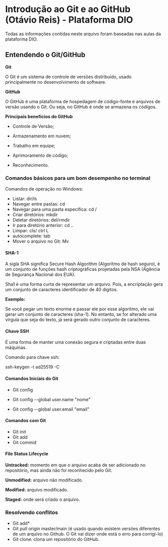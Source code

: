 # Introdução ao Git e ao GitHub (Otávio Reis) - Plataforma DIO

Todas as informações contidas neste arquivo foram baseadas nas aulas da plataforma DIO. 



## Entendendo o Git/GitHub

**Git**

O Git é um sistema de controle de versões distribuído, usado principalmente no desenvolvimento de software. 



**GitHub**

O GitHub é uma plataforma de hospedagem de código-fonte e arquivos de versão usando o Git. Ou seja, no GitHub é onde se armazena os códigos. 



**Principais benefícios do GitHub**

- Controle de Versão; 

- Armazenamento em nuvem;

- Trabalho em equipe;

- Aprimoramento de código;

- Reconhecimento. 

  

### Comandos básicos para um bom desempenho no terminal

 Comandos de operação no Windows: 

* Listar: dir/ls
* Navegar entre pastas: cd 
* Navegar para uma pasta específica: cd /
* Criar diretórios: mkdir
* Deletar diretórios: del/rmdir
* Ir para diretório anterior: cd ..
* Limpar: cls/ ctrl L
* autocomplete: tab
* Mover o arquivo no Git: Mv 



#### SHA-1

A sigla SHA significa Secure Hash Algorithm (Algoritmo de hash seguro), é um conjunto de funções hash criptográficas projetadas pela NSA (Agência de Segurança Nacional dos EUA).

Sha1 é uma forma curta de representar um arquivo. Pois, a encriptação gera um conjunto de caracteres identificador de 40 dígitos. 

**Exemplo:**

Se você pegar um texto enorme e passar ele por esse algoritmo, ele vai gerar um conjunto de caracteres (sha-1). No entanto, se for alterado uma vírgula que seja do texto,  já será gerado outro conjunto de caracteres. 



#### Chave SSH

É uma forma de manter uma conexão segura e criptadas entre duas máquinas.

Comando para chave ssh:

ssh-keygen -t ad25519 -C 



#### Comandos Iniciais do Git

* Git config

* Git config --global user.name "nome"

* Git config --global user.email "email"

  

#### Comandos com Git

* Git init
* Git add
* Git commid



#### File Status Lifecycle

**Untracked:** momento em que o arquivo acaba de ser adicionado no repositório, mas ainda não foi reconhecido pelo Git. 

**Unmodified:**  arquivo não modificado.

**Modified:**  arquivo modificado. 

**Staged:**  onde será criado o arquivo. 



### Resolvendo conflitos

* Git add*
* Git pull origin master/main (é usado quando existem versões diferentes de um arquivo no Github. O Git vai dizer onde está o erro para corrigi-lo)
* Git clone: clona um repositório do GitHub.











